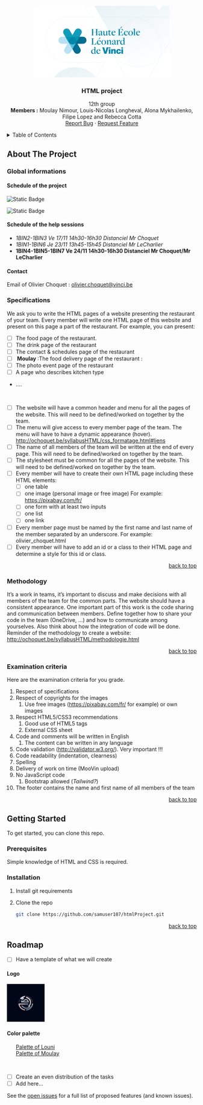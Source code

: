 <a name="readme-top"></a>

<!-- [![Issues][issues-shield]][issues-url] -->

<!-- PROJECT LOGO -->

<br />
<div align="center">
  <a href="https://github.com/samuser107/htmlProject/">
    <img src="images/vinci.jpg" alt="Logo" width="360" height="189">
  </a>

  <h3 align="center">HTML project</h3>

  <p align="center">
    12th group
    <br/>
    <b>Members :</b> Moulay Nimour, Louis-Nicolas Longheval, Alona Mykhailenko, Filipe Lopez and Rebecca Cotta
    <br/>
    <a href="https://github.com/samuser107/htmlProject/issues">Report Bug</a>
    ·
    <a href="https://github.com/samuser107/htmlProject/issues">Request Feature</a>
  </p>
</div>

<!-- TABLE OF CONTENTS -->
<details>
  <summary>Table of Contents</summary>
  <ol>
    <li>
      <a href="#about-the-project">About The Project</a>
      <ul>
      <li><a href="#global-informations">Global informations</a></li>
        <li><a href="#specifications">Specifications</a></li>
        <li><a href="#methodology">Methodology</a></li>
        <li><a href="#examination-criteria">Examination criteria</a></li>
      </ul>
    </li>
    <li>
      <a href="#getting-started">Getting Started</a>
      <ul>
        <li><a href="#prerequisites">Prerequisites</a></li>
        <li><a href="#installation">Installation</a></li>
      </ul>
    </li>
    <li><a href="#usage">Usage</a></li>
    <li><a href="#roadmap">Roadmap</a></li>
  </ol>
</details>


<!-- ABOUT THE PROJECT -->
## About The Project

### Global informations

#### Schedule of the project
![Static Badge](https://img.shields.io/badge/2023_10_06-Project_started-green)

![Static Badge](https://img.shields.io/badge/2023_12_01-Project_submission-blue)

<!-- - [ ] 2023-12-01: Project end (on Moovin) -->

#### Schedule of the help sessions
-  <i>1BIN2-1BIN3 Ve 17/11 14h30-16h30 Distanciel Mr Choquet</i>
-  <i>1BIN1-1BIN6 Je 23/11 13h45-15h45 Distanciel Mr LeCharlier</i>
-  <b>1BIN4-1BIN5-1BIN7 Ve 24/11 14h30-16h30 Distanciel Mr Choquet/Mr LeCharlier</b>

#### Contact
Email of Olivier Choquet : olivier.choquet@vinci.be

### Specifications

We ask you to write the HTML pages of a website presenting the restaurant of your team. Every
member will write one HTML page of this website and present on this page a part of the restaurant.
For example, you can present:
- [ ] The food page of the restaurant.
- [ ] The drink page of the restaurant
- [ ] The contact & schedules page of the restaurant
- [ ] <b> Moulay </b> :The food delivery page of the restaurant : 
- [ ] The photo event page of the restaurant
- [ ] A page who describes kitchen type
- ….
<br/>

- [ ] The website will have a common header and menu for all the pages of the website. This will need to be defined/worked on together by the team.
- [ ] The menu will give access to every member page of the team. The menu will have to have a dynamic appearance (hover). http://ochoquet.be/syllabusHTML/css_formatage.html#liens
- [ ] The name of all members of the team will be written at the end of every page. This will
need to be defined/worked on together by the team.
- [ ] The stylesheet must be common for all the pages of the website. This will need to be defined/worked on together by the team.
- [ ] Every member will have to create their own HTML page including these HTML elements:
  - [ ] one table
  - [ ] one image (personal image or free image) For example: https://pixabay.com/fr/
  - [ ] one form with at least two inputs
  - [ ] one list
  - [ ] one link
- [ ] Every member page must be named by the first name and last name of the member separated by an underscore. For example: olivier_choquet.html
- [ ] Every member will have to add an id or a class to their HTML page and determine a style for this id or class.

<p align="right"><a href="#readme-top">back to top</a></p>

### Methodology
It’s a work in teams, it’s important to discuss and make decisions with all members of the team for the common parts. The website should have a consistent appearance. One important part of this work is the code sharing and communication between members. Define together how to share your code in the team (OneDrive, …) and how to communicate among yourselves. Also think about how the integration of code will be done. Reminder of the methodology to create a website:
http://ochoquet.be/syllabusHTML/methodologie.html

<p align="right"><a href="#readme-top">back to top</a></p>

### Examination criteria

Here are the examination criteria for you grade.
1. Respect of specifications
2. Respect of copyrights for the images
   1. Use free images (https://pixabay.com/fr/ for example) or own images
3. Respect HTML5/CSS3 recommendations
   1. Good use of HTML5 tags
   2. External CSS sheet
4. Code and comments will be written in English
   1. The content can be written in any language
5. Code validation (http://validator.w3.org/). Very important !!!
6. Code readability (indentation, clearness)
7.  Spelling
8.  Delivery of work on time (MooVin upload)
9.  No JavaScript code
    1.  Bootstrap allowed (<i>Tailwind?</i>)
10. The footer contains the name and first name of all members of the team

<p align="right"><a href="#readme-top">back to top</a></p>

<!-- GETTING STARTED -->
## Getting Started

To get started, you can clone this repo.

### Prerequisites

Simple knowledge of HTML and CSS is required.

### Installation

1. Install git requirements

1. Clone the repo
   ```sh
   git clone https://github.com/samuser107/htmlProject.git
   ```

<p align="right"><a href="#readme-top">back to top</a></p>

<!-- ROADMAP -->
## Roadmap


- [ ] Have a template of what we will create

#### Logo
<img src="images/Restaurant-Logo.png" alt="Logo" width="100" height="100">

#### Color palette
  <ol>
    <a href="https://coolors.co/d6d6d6-cfb5c1-422040">Palette of Louni</a>
  <br/>
    <a href="https://coolors.co/73683b-000000-ffd700">Palette of Moulay</a>
  </ol>
<br>

- [ ] Create an even distribution of the tasks
- [ ] Add here...

See the [open issues](https://github.com/samuser107/htmlProject/issues) for a full list of proposed features (and known issues).

<!-- [issues-shield]: https://img.shields.io/github/issues/samuser107/htmlProject.svg?style=for-the-badge -->
[issues-url]: https://github.com/samuser107/htmlProject/issues